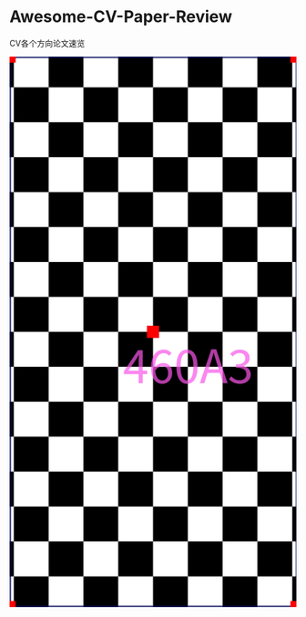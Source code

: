 # Awesome-CV-Paper-Review
CV各个方向论文速览

![](https://github.com/Mymathew/Awesome-CV-Paper-Review/blob/main/images/460A3.jpg)
